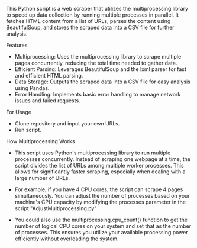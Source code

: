 This Python script is a web scraper that utilizes the multiprocessing library to speed up data collection by running multiple processes in parallel. 
It fetches HTML content from a list of URLs, parses the content using BeautifulSoup, and stores the scraped data into a CSV file for further analysis.

Features
- Multiprocessing: Uses the multiprocessing library to scrape multiple pages concurrently, reducing the total time needed to gather data.
- Efficient Parsing: Leverages BeautifulSoup and the lxml parser for fast and efficient HTML parsing.
- Data Storage: Outputs the scraped data into a CSV file for easy analysis using Pandas.
- Error Handling: Implements basic error handling to manage network issues and failed requests.

For Usage
- Clone repository and input your own URLs.
- Run script.

How Multiprocessing Works
- This script uses Python's multiprocessing library to run multiple processes concurrently. Instead of scraping one webpage at a time, the script divides the list of URLs among multiple worker processes. This allows for significantly faster scraping, especially when dealing with a large number of URLs.

- For example, if you have 4 CPU cores, the script can scrape 4 pages simultaneously. You can adjust the number of processes based on your machine's CPU capacity by modifying the processes parameter in the script "AdjustMultiprocessing.py"
- You could also use the multiprocessing.cpu_count() function to get the number of logical CPU cores on your system and set that as the number of processes. This ensures you utilize your available processing power efficiently without overloading the system.
